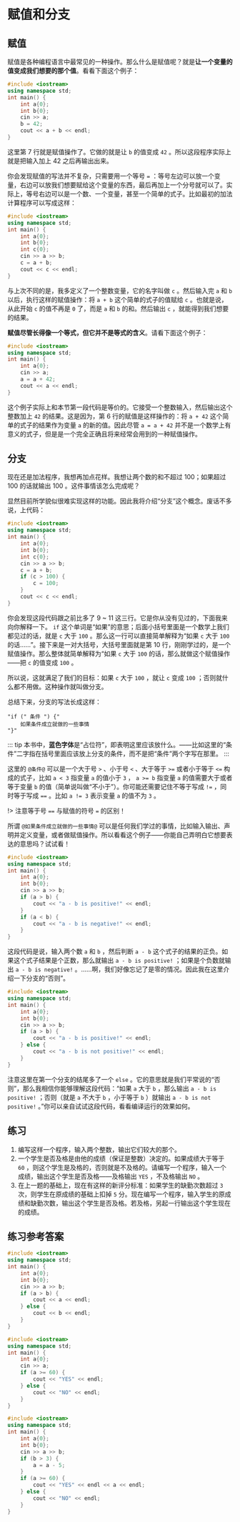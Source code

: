 # 赋值和分支

## 赋值

赋值是各种编程语言中最常见的一种操作。那么什么是赋值呢？就是**让一个变量的值变成我们想要的那个值**。看看下面这个例子：
```cpp codemo(input=15)
#include <iostream>
using namespace std;
int main() {
    int a{0};
    int b{0};
    cin >> a;
    b = 42;
    cout << a + b << endl;
}
```
这里第 7 行就是赋值操作了。它做的就是让 `b` 的值变成 `42` 。所以这段程序实际上就是把输入加上 42 之后再输出出来。

你会发现赋值的写法并不复杂，只需要用一个等号 `=` ：等号左边可以放一个变量，右边可以放我们想要赋给这个变量的东西，最后再加上一个分号就可以了。实际上，等号右边可以是一个数、一个变量，甚至一个简单的式子。比如最初的加法计算程序可以写成这样：
```cpp codemo(input=15 12)
#include <iostream>
using namespace std;
int main() {
    int a{0};
    int b{0};
    int c{0};
    cin >> a >> b;
    c = a + b;
    cout << c << endl;
}
```
与上次不同的是，我多定义了一个整数变量，它的名字叫做 `c` 。然后输入完 `a` 和 `b` 以后，执行这样的赋值操作：将 `a + b` 这个简单的式子的值赋给 `c` 。也就是说，从此开始 `c` 的值不再是 `0` 了，而是 `a` 和 `b`  的和。然后输出 `c` ，就能得到我们想要的结果。

**赋值尽管长得像一个等式，但它并不是等式的含义**。请看下面这个例子：
```cpp codemo(show, input=15)
#include <iostream>
using namespace std;
int main() {
    int a{0};
    cin >> a;
    a = a + 42;
    cout << a << endl;
}
```

这个例子实际上和本节第一段代码是等价的。它接受一个整数输入，然后输出这个整数加上 `42` 的结果。这是因为，第 6 行的赋值是这样操作的：将 `a + 42` 这个简单的式子的结果作为变量 `a` 的新的值。因此尽管 `a = a + 42` 并不是一个数学上有意义的式子，但是是一个完全正确且将来经常会用到的一种赋值操作。

## 分支

现在还是加法程序，我想再加点花样。我想让两个数的和不超过 100；如果超过 100 的话就输出 100 。这件事情该怎么完成呢？

显然目前所学貌似很难实现这样的功能。因此我将介绍“分支”这个概念。废话不多说，上代码：
```cpp codemo(input=60 70)
#include <iostream>
using namespace std;
int main() {
    int a{0};
    int b{0};
    int c{0};
    cin >> a >> b;
    c = a + b;
    if (c > 100) {
        c = 100;
    }
    cout << c << endl;
}
```
你会发现这段代码跟之前比多了 9 ~ 11 这三行。它是你从没有见过的，下面我来向你解释一下。 `if` 这个单词是“如果”的意思；后面小括号里面是一个数学上我们都见过的话，就是 `c` 大于 `100` 。那么这一行可以直接简单解释为“如果 `c` 大于 `100` 的话……”。接下来是一对大括号，大括号里面就是第 10 行，刚刚学过的，是一个赋值操作。那么整体就简单解释为“如果 `c` 大于 `100` 的话，那么就做这个赋值操作——把 `c` 的值变成 `100` 。

所以说，这就满足了我们的目标：如果 `c` 大于 `100` ，就让 `c` 变成 `100` ；否则就什么都不用做。这种操作就叫做分支。

总结下来，分支的写法长成这样：

```sdsc
"if (" 条件 ") {"
    如果条件成立就做的一些事情
"}"
```

::: tip
本书中，**蓝色字体**是“占位符”，即表明这里应该放什么。——比如这里的“条件”二字指在括号里面应该放上分支的条件，而不是把“条件”两个字写在那里。
:::

这里的 `@条件@` 可以是一个大于号 `>` 、小于号 `<` 、大于等于 `>=` 或者小于等于 `<=` 构成的式子，比如 `a < 3` 指变量 `a` 的值小于 `3` ， `a >= b` 指变量 `a` 的值需要大于或者等于变量 `b` 的值（简单说叫做“不小于”）。你可能还需要记住不等于写成 `!=` ，同时等于写成 `==` 。比如 `a != 3`  表示变量 `a` 的值不为 `3` 。

!> 注意等于号 `==` 与赋值的符号 `=` 的区别！

所谓 `@如果条件成立就做的一些事情@` 可以是任何我们学过的事情，比如输入输出、声明并定义变量，或者做赋值操作。所以看看这个例子——你能自己弄明白它想要表达的意思吗？试试看！
```cpp codemo(input=30 50)
#include <iostream>
using namespace std;
int main() {
    int a{0};
    int b{0};
    cin >> a >> b;
    if (a > b) {
        cout << "a - b is positive!" << endl;
    }
    if (a < b) {
        cout << "a - b is negative!" << endl;
    }
}
```


这段代码是说，输入两个数 `a` 和 `b` ，然后判断 `a - b` 这个式子的结果的正负。如果这个式子结果是个正数，那么就输出 `a - b is positive!` ；如果是个负数就输出 `a - b is negative!` 。……啊，我们好像忘记了是零的情况。因此我在这里介绍一下分支的“否则”。
```cpp codemo(input)
#include <iostream>
using namespace std;
int main() {
    int a{0};
    int b{0};
    cin >> a >> b;
    if (a > b) {
        cout << "a - b is positive!" << endl;
    } else {
        cout << "a - b is not positive!" << endl;
    }
}
```
注意这里在第一个分支的结尾多了一个 `else` 。它的意思就是我们平常说的“否则”，那么我相信你能够理解这段代码：“如果 `a` 大于 `b` ，那么输出 `a - b is positive!` ；否则（就是 `a` 不大于 `b` ，小于等于 `b` ）就输出 `a - b is not positive!` 。”你可以亲自试试这段代码，看看编译运行的效果如何。

## 练习

1. 编写这样一个程序，输入两个整数，输出它们较大的那个。
1. 一个学生是否及格是由他的成绩（保证是整数）决定的。如果成绩大于等于 `60` ，则这个学生是及格的，否则就是不及格的。请编写一个程序，输入一个成绩，输出这个学生是否及格——及格输出 `YES` ，不及格输出 `NO` 。
1. 在上一题的基础上，现在有这样的新评分标准：如果学生的缺勤次数超过 `3` 次，则学生在原成绩的基础上扣掉 `5` 分。现在编写一个程序，输入学生的原成绩和缺勤次数，输出这个学生是否及格。若及格，另起一行输出这个学生现在的成绩。

## 练习参考答案
```cpp codemo(show, input=42 56)
#include <iostream>
using namespace std;
int main() {
    int a{0};
    int b{0};
    cin >> a >> b;
    if (a > b) {
        cout << a << endl;
    } else {
        cout << b << endl;
    }
}
```
```cpp codemo(show, input=64)
#include <iostream>
using namespace std;
int main() {
    int a{0};
    cin >> a;
    if (a >= 60) {
        cout << "YES" << endl;
    } else {
        cout << "NO" << endl;
    }
}
```
```cpp codemo(show, input=64 4)
#include <iostream>
using namespace std;
int main() {
    int a{0};
    int b{0};
    cin >> a >> b;
    if (b > 3) {
        a = a - 5;
    }
    if (a >= 60) {
        cout << "YES" << endl << a << endl;
    } else {
        cout << "NO" << endl;
    }
}
```
